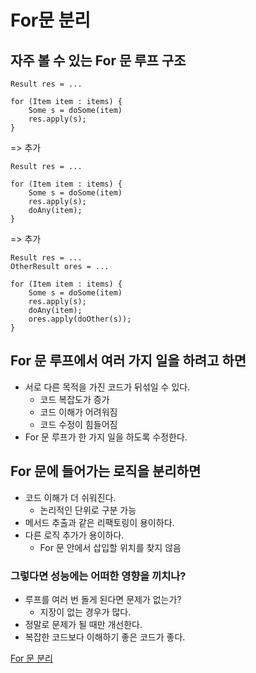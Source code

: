 # For문 분리

## 자주 볼 수 있는 For 문 루프 구조
```
Result res = ...

for (Item item : items) {
    Some s = doSome(item)
    res.apply(s);
}
```

=> 추가

```
Result res = ...

for (Item item : items) {
    Some s = doSome(item)
    res.apply(s);
    doAny(item);
}
```

=> 추가

```
Result res = ...
OtherResult ores = ...

for (Item item : items) {
    Some s = doSome(item)
    res.apply(s);
    doAny(item);
    ores.apply(doOther(s));
}
```

## For 문 루프에서 여러 가지 일을 하려고 하면
* 서로 다른 목적을 가진 코드가 뒤섞일 수 있다.
    * 코드 복잡도가 증가
    * 코드 이해가 어려워짐
    * 코드 수정이 힘들어짐
* For 문 루프가 한 가지 일을 하도록 수정한다.   

## For 문에 들어가는 로직을 분리하면
* 코드 이해가 더 쉬워진다.
    * 논리적인 단위로 구분 가능
* 메서드 추출과 같은 리팩토링이 용이하다.
* 다른 로직 추가가 용이하다.
    * For 문 안에서 삽입할 위치를 찾지 않음

### 그렇다면 성능에는 어떠한 영향을 끼치나?
* 루프를 여러 번 돌게 된다면 문제가 없는가?
    * 지장이 없는 경우가 많다.
* 정말로 문제가 될 때만 개선한다.
* 복잡한 코드보다 이해하기 좋은 코드가 좋다.

[For 문 분리](https://www.youtube.com/watch?v=ZNDDy77WInY)
